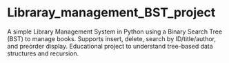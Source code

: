# Libraray_management_BST_project
A simple Library Management System in Python using a Binary Search Tree (BST) to manage books. Supports insert, delete, search by ID/title/author, and preorder display. Educational project to understand tree-based data structures and recursion.
